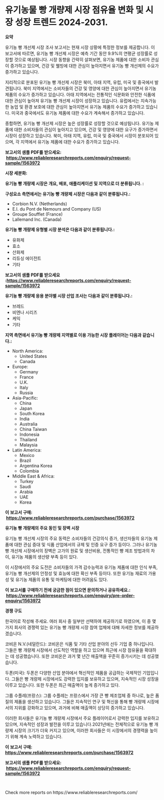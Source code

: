 <p><h1>유기농물 빵 개량제 시장 점유율 변화 및 시장 성장 트렌드 2024-2031.</h1></p><p><strong>요약</strong></p>
<p><p>유기농 빵 개선제 시장 조사 보고서는 현재 시장 상황에 특정한 정보를 제공합니다. 이 보고서에 따르면, 유기농 빵 개선제 시장은 예측 기간 동안 9.9%의 연평균 성장률로 성장할 것으로 예상됩니다. 시장 동향을 간략히 살펴보면, 유기농 제품에 대한 소비자 관심이 증가하고 있으며, 건강 및 웰빙에 대한 관심이 높아지면서 유기농 빵 개선제의 수요가 증가하고 있습니다.</p><p>지리적으로 분포된 유기농 빵 개선제 시장은 북미, 아태 지역, 유럽, 미국 및 중국에서 발견됩니다. 북미 지역에서는 소비자들의 건강 및 영양에 대한 관심이 높아지면서 유기농 제품의 수요가 증가하고 있습니다. 아태 지역에서는 전통적인 식문화와 안전한 식품에 대한 관심이 높아져 유기농 빵 개선제 시장이 성장하고 있습니다. 유럽에서는 지속가능한 농업 및 환경 보호에 대한 관심이 높아지면서 유기농 제품의 수요가 증가하고 있습니다. 미국과 중국에서도 유기농 제품에 대한 수요가 계속해서 증가하고 있습니다.</p><p>종합하면, 유기농 빵 개선제 시장은 높은 성장률로 성장할 것으로 예상됩니다. 유기농 제품에 대한 소비자들의 관심이 높아지고 있으며, 건강 및 영양에 대한 요구가 증가하면서 시장이 성장하고 있습니다. 북미, 아태 지역, 유럽, 미국 및 중국에서 시장이 분포되어 있으며, 각 지역에서 유기농 제품에 대한 수요가 증가하고 있습니다.</p></p>
<p><strong>보고서의 샘플 PDF를 받으세요: &nbsp;<a href="https://www.reliableresearchreports.com/enquiry/request-sample/1563972">https://www.reliableresearchreports.com/enquiry/request-sample/1563972</a></strong></p>
<p><strong>시장 세분화:</strong></p>
<p><strong> 유기농 빵 개량제 시장은 개요, 배포, 애플리케이션 및 지역으로 더 분류됩니다. :</strong></p>
<p><strong>구성요소 측면에서는 유기농 빵 개량제 시장은 다음과 같이 분류됩니다.:</strong></p>
<p><ul><li>Corbion N.V. (Netherlands)</li><li>E.I. du Pont de Nemours and Company (US)</li><li>Groupe Soufflet (France)</li><li>Lallemand Inc. (Canada)</li></ul></p>
<p><strong> 유기농 빵 개량제 유형별 시장 분석은 다음과 같이 분류됩니다.:</strong></p>
<p><ul><li>유화제</li><li>효소</li><li>산화제</li><li>리듀싱 에이전트</li><li>기타</li></ul></p>
<p><strong>보고서의 샘플 PDF를 받으세요 :<a href="https://www.reliableresearchreports.com/enquiry/request-sample/1563972">https://www.reliableresearchreports.com/enquiry/request-sample/1563972</a></strong></p>
<p><strong> 유기농 빵 개량제 응용 분야별 시장 산업 조사는 다음과 같이 분류됩니다.:</strong></p>
<p><ul><li>브레드</li><li>비엔나 시리즈</li><li>케익</li><li>기타</li></ul></p>
<p><strong>지역 측면에서 유기농 빵 개량제 지역별로 이용 가능한 시장 플레이어는 다음과 같습니다.:</strong></p>
<p><ul>
    <li>
        North America:
        <ul>
            <li>United States</li>
            <li>Canada</li>
        </ul>
    </li>
    <li>
        Europe:
        <ul>
            <li>Germany</li>
            <li>France</li>
            <li>U.K.</li>
            <li>Italy</li>
            <li>Russia</li>
        </ul>
    </li>
    <li>
        Asia-Pacific:
        <ul>
            <li>China</li>
            <li>Japan</li>
            <li>South Korea</li>
            <li>India</li>
            <li>Australia</li>
            <li>China Taiwan</li>
            <li>Indonesia</li>
            <li>Thailand</li>
            <li>Malaysia</li>
        </ul>
    </li>
    <li>
        Latin America:
        <ul>
            <li>Mexico</li>
            <li>Brazil</li>
            <li>Argentina Korea</li>
            <li>Colombia</li>
        </ul>
    </li>
    <li>
        Middle East & Africa:
        <ul>
            <li>Turkey</li>
            <li>Saudi</li>
            <li>Arabia</li>
            <li>UAE</li>
            <li>Korea</li>
        </ul>
    </li>
    </ul></p>
<p><strong>이 보고서 구매: &nbsp;<a href="https://www.reliableresearchreports.com/purchase/1563972">https://www.reliableresearchreports.com/purchase/1563972</a></strong></p>
<p><strong>유기농 빵 개량제의 주요 동인 및 장벽 시장</strong></p>
<p><p>유기농 빵 개선제 시장의 주요 동력은 소비자들의 건강의식 증가, 생산자들의 유기농 제품에 대한 관심 증대 및 식품 산업에서의 규제 및 인증 요구 증가 등이다. 그러나 유기농 빵 개선제 시장에서의 장벽은 고가의 원료 및 생산비용, 전통적인 빵 제조 방법과의 차이, 유기농 제품의 생산량 부족 등이 있다.</p><p>이 시장에서의 주요 도전은 소비자들의 가격 감수능력과 유기농 제품에 대한 인식 부족, 유기농 빵 개선제의 안정성 및 효능에 대한 확신 부족 등이다. 또한 유기농 재료의 가용성 및 유기농 제품의 유통 및 마케팅에 대한 어려움도 있다.</p></p>
<p><strong>이 보고서를 구매하기 전에 궁금한 점이 있으면 문의하거나 공유하세요.: &nbsp;<a href="https://www.reliableresearchreports.com/enquiry/pre-order-enquiry/1563972">https://www.reliableresearchreports.com/enquiry/pre-order-enquiry/1563972</a></strong></p>
<p><strong>경쟁 구도</strong></p>
<p><p>한국어로 작성해 주세요.  여러 회사 중 일부만 선택하여 제공하기로 하였으며, 이 중 몇 가지 회사의 경쟁력 있는 유기농 빵 개량제 시장 참여 업체에 대해 자세한 정보를 제공하겠습니다.</p><p>코비온 N.V.(네덜란드): 코비온은 식품 및 기타 산업 분야의 선두 기업 중 하나입니다. 그들은 빵 개량제 시장에서 선도적인 역할을 하고 있으며 최근에 시장 점유율을 확대하는 데 성공했습니다. 또한 코비온은 과거 몇 년간 매출액을 꾸준히 증가시키는 데 성공했습니다.</p><p>두폰(미국): 두폰은 다양한 산업 분야에서 혁신적인 제품을 공급하는 국제적인 기업입니다. 그들은 빵 개량제 시장에서도 강력한 입지를 보유하고 있으며, 지속적인 시장 성장을 이루고 있습니다. 또한 두폰은 최근 매출액이 높게 증가하고 있다.</p><p>그룹 수플레(프랑스): 그룹 수플레는 프랑스에서 가장 큰 빵 제조업체 중 하나로, 높은 품질의 제품을 생산하고 있습니다. 그들은 지속적인 연구 및 혁신을 통해 빵 개량제 시장에서의 지위를 강화하고 있으며, 과거에 비해 매출액이 상당히 증가하고 있습니다.</p><p>이러한 회사들은 유기농 빵 개량제 시장에서 주요 플레이어로서 강력한 입지를 보유하고 있으며, 지속적인 성장과 발전을 이루고 있습니다.2021년에는 전체적으로 유기농 빵 개량제 시장의 크기가 더욱 커지고 있으며, 이러한 회사들은 이 시장에서의 경쟁력을 높이기 위해 계속 노력하고 있습니다.</p></p>
<p><strong>이 보고서 구매: &nbsp; <a href="https://www.reliableresearchreports.com/purchase/1563972">https://www.reliableresearchreports.com/purchase/1563972</a></strong></p>
<p><strong>보고서의 샘플 PDF를 받으세요: &nbsp;<a href="https://www.reliableresearchreports.com/enquiry/request-sample/1563972">https://www.reliableresearchreports.com/enquiry/request-sample/1563972</a></strong><strong></strong></p>
<p>&nbsp;</p>
<p>Check more reports on https://www.reliableresearchreports.com/</p>